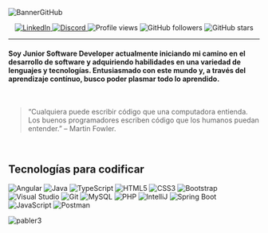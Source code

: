 ![BannerGitHub](https://github.com/Pabler3/Pabler3/assets/164863153/55057e5c-8b20-4261-8f67-19ef2324edd7)

<p align="center">
  <a href="https://www.linkedin.com/in/p-arcas">
    <img src="https://img.shields.io/badge/LinkedIn-0077B5?logo=linkedin&logoColor=white" alt="LinkedIn"/>
  </a>
  <a href="https://discord.com/users/arcas_3">
    <img src="https://img.shields.io/badge/Discord-5865F2?logo=discord&logoColor=white" alt="Discord"/>
  </a>
  <img src="https://komarev.com/ghpvc/?username=tu-usuario-github&color=green" alt="Profile views"/>
  <img src="https://img.shields.io/github/followers/tu-usuario-github?style=social" alt="GitHub followers"/>
  <img src="https://img.shields.io/github/stars/tu-usuario-github?style=social" alt="GitHub stars"/>
</p>

---

<h4 align="left">Soy Junior Software Developer actualmente iniciando mi camino en el desarrollo de software y adquiriendo habilidades en una variedad de lenguajes y tecnologías. Entusiasmado con este mundo y, a través del aprendizaje contínuo, busco poder plasmar todo lo aprendido.</h4>

<br>

> “Cualquiera puede escribir código que una computadora entienda. Los buenos programadores escriben código que los humanos puedan entender.” – Martin Fowler.

<br>

## Tecnologías para codificar

<p align="left">
  <img src="https://img.shields.io/badge/Angular-DD0031?logo=angular&logoColor=white" alt="Angular"/>
  <img src="https://img.shields.io/badge/Java-007396?logo=java&logoColor=white" alt="Java"/>
  <img src="https://img.shields.io/badge/TypeScript-3178C6?logo=typescript&logoColor=white" alt="TypeScript"/>
  <img src="https://img.shields.io/badge/HTML5-E34F26?logo=html5&logoColor=white" alt="HTML5"/>
  <img src="https://img.shields.io/badge/CSS3-1572B6?logo=css3&logoColor=white" alt="CSS3"/>
  <img src="https://img.shields.io/badge/Bootstrap-7952B3?logo=bootstrap&logoColor=white" alt="Bootstrap"/>
  <img src="https://img.shields.io/badge/Visual_Studio-5C2D91?logo=visual-studio&logoColor=white" alt="Visual Studio"/>
  <img src="https://img.shields.io/badge/Git-F05032?logo=git&logoColor=white" alt="Git"/>
  <img src="https://img.shields.io/badge/MySQL-4479A1?logo=mysql&logoColor=white" alt="MySQL"/>
  <img src="https://img.shields.io/badge/PHP-777BB4?logo=php&logoColor=white" alt="PHP"/>
  <img src="https://img.shields.io/badge/IntelliJ-000000?logo=intellij-idea&logoColor=white" alt="IntelliJ"/>
  <img src="https://img.shields.io/badge/Spring_Boot-6DB33F?logo=spring-boot&logoColor=white" alt="Spring Boot"/>
  <img src="https://img.shields.io/badge/JavaScript-F7DF1E?logo=javascript&logoColor=black" alt="JavaScript"/>
  <img src="https://img.shields.io/badge/Postman-FF6C37?logo=postman&logoColor=white" alt="Postman"/>
</p>


<p><img align="left" src="https://github-readme-stats.vercel.app/api/top-langs?username=pabler3&show_icons=true&locale=en&layout=compact" alt="pabler3" /></p>
